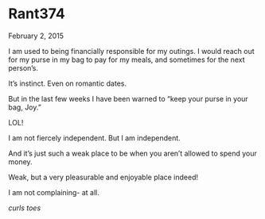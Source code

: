 # Rant374


February 2, 2015

I am used to being financially responsible for my outings. I would reach out for my purse in my bag to pay for my meals, and sometimes for the next person’s.

It’s instinct. Even on romantic dates.

But in the last few weeks I have been warned to “keep your purse in your bag, Joy.”

LOL!

I am not fiercely independent. But I am independent.

And it’s just such a weak place to be when you aren’t allowed to spend your money.

Weak, but a very pleasurable and enjoyable place indeed!

I am not complaining- at all.

*curls toes*